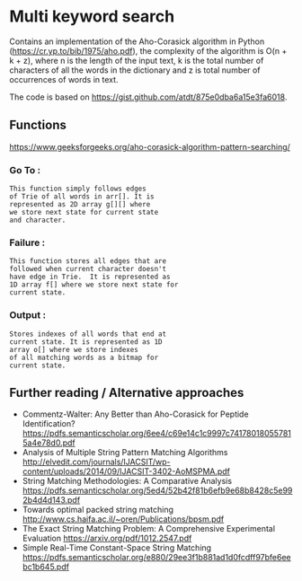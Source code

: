 # Multi keyword search

Contains an implementation of the Aho-Corasick algorithm in Python
(https://cr.yp.to/bib/1975/aho.pdf), the complexity of the algorithm is O(n + k + z), where n is the length of the input text, k is the total number of characters of all the words in the dictionary and z is total number of occurrences of words in text.

The code is based on https://gist.github.com/atdt/875e0dba6a15e3fa6018.

## Functions

https://www.geeksforgeeks.org/aho-corasick-algorithm-pattern-searching/

### Go To :
```   
This function simply follows edges
of Trie of all words in arr[]. It is
represented as 2D array g[][] where
we store next state for current state
and character.
```

### Failure :
```
This function stores all edges that are
followed when current character doesn't
have edge in Trie.  It is represented as
1D array f[] where we store next state for
current state.
```

### Output :
```
Stores indexes of all words that end at
current state. It is represented as 1D
array o[] where we store indexes
of all matching words as a bitmap for
current state.
```

## Further reading / Alternative approaches

* Commentz-Walter: Any Better than Aho-Corasick for Peptide Identification? https://pdfs.semanticscholar.org/6ee4/c69e14c1c9997c741780180557815a4e78d0.pdf
* Analysis of Multiple String Pattern Matching Algorithms http://elvedit.com/journals/IJACSIT/wp-content/uploads/2014/09/IJACSIT-3402-AoMSPMA.pdf
* String Matching Methodologies: A Comparative Analysis https://pdfs.semanticscholar.org/5ed4/52b42f81b6efb9e68b8428c5e992b4d4d143.pdf
* Towards optimal packed string matching http://www.cs.haifa.ac.il/~oren/Publications/bpsm.pdf
* The Exact String Matching Problem: A Comprehensive Experimental Evaluation https://arxiv.org/pdf/1012.2547.pdf
* Simple Real-Time Constant-Space String Matching https://pdfs.semanticscholar.org/e880/29ee3f1b881ad1d0fcdff97bfe6eebc1b645.pdf
